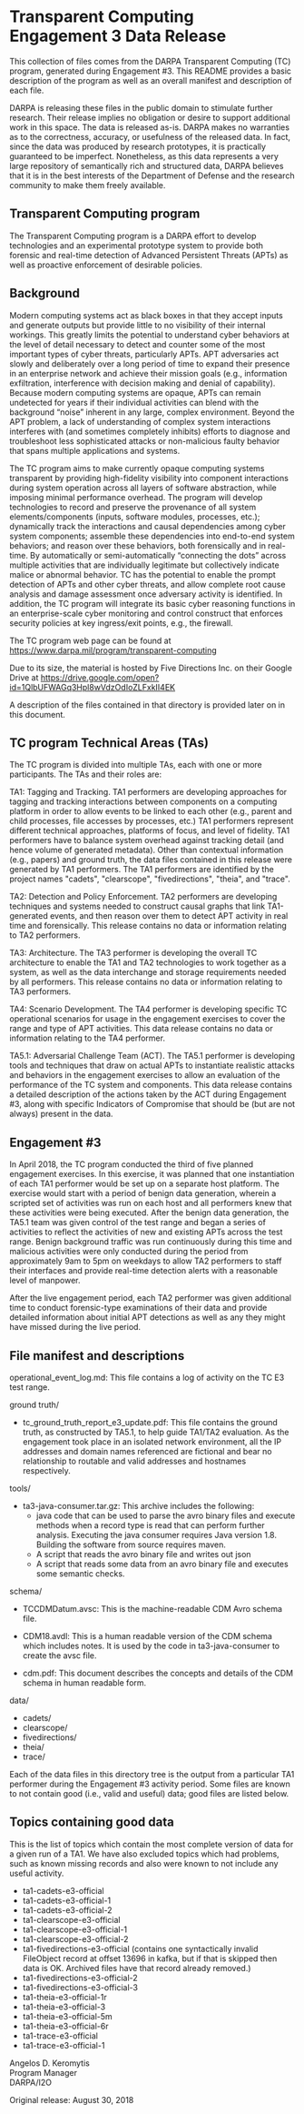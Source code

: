 # Transparent Computing Engagement 3 Data Release

This collection of files comes from the DARPA Transparent Computing (TC) program, generated during Engagement #3. This README provides a basic description of the program as well as an overall manifest and description of each file.

DARPA is releasing these files in the public domain to stimulate further research. Their release implies no obligation or desire to support additional work in this space. The data is released as-is. DARPA makes no warranties as to the correctness, accuracy, or usefulness of the released data. In fact, since the data was produced by research prototypes, it is practically guaranteed to be imperfect. Nonetheless, as this data represents a very large repository of semantically rich and structured data, DARPA believes that it is in the best interests of the Department of Defense and the research community to make them freely available.

Transparent Computing program
-----------------------------
The Transparent Computing program is a DARPA effort to develop technologies and an experimental prototype system to provide both forensic and real-time detection of Advanced Persistent Threats (APTs) as well as proactive enforcement of desirable policies.

Background
----------
Modern computing systems act as black boxes in that they accept inputs and generate outputs but provide little to no visibility of their internal workings. This greatly limits the potential to understand cyber behaviors at the level of detail necessary to detect and counter some of the most important types of cyber threats, particularly APTs. APT adversaries act slowly and deliberately over a long period of time to expand their presence in an enterprise network and achieve their mission goals (e.g., information exfiltration, interference with decision making and denial of capability). Because modern computing systems are opaque, APTs can remain undetected for years if their individual activities can blend with the background “noise” inherent in any large, complex environment. Beyond the APT problem, a lack of understanding of complex system interactions interferes with (and sometimes completely inhibits) efforts to diagnose and troubleshoot less sophisticated attacks or non-malicious faulty behavior that spans multiple applications and systems.

The TC program aims to make currently opaque computing systems transparent by providing high-fidelity visibility into component interactions during system operation across all layers of software abstraction, while imposing minimal performance overhead. The program will develop technologies to record and preserve the provenance of all system elements/components (inputs, software modules, processes, etc.); dynamically track the interactions and causal dependencies among cyber system components; assemble these dependencies into end-to-end system behaviors; and reason over these behaviors, both forensically and in real-time. By automatically or semi-automatically “connecting the dots” across multiple activities that are individually legitimate but collectively indicate malice or abnormal behavior. TC has the potential to enable the prompt detection of APTs and other cyber threats, and allow complete root cause analysis and damage assessment once adversary activity is identified. In addition, the TC program will integrate its basic cyber reasoning functions in an enterprise-scale cyber monitoring and control construct that enforces security policies at key ingress/exit points, e.g., the firewall.

The TC program web page can be found at https://www.darpa.mil/program/transparent-computing

Due to its size, the material is hosted by Five Directions Inc. on their Google Drive at
    https://drive.google.com/open?id=1QlbUFWAGq3Hpl8wVdzOdIoZLFxkII4EK

A description of the files contained in that directory is provided later on in this document.

TC program Technical Areas (TAs)
---------------------------
The TC program is divided into multiple TAs, each with one or more participants. The TAs and their roles are:

TA1: Tagging and Tracking. TA1 performers are developing approaches for tagging and tracking interactions between components on a computing platform in order to allow events to be linked to each other (e.g., parent and child processes, file accesses by processes, etc.) TA1 performers represent different technical approaches, platforms of focus, and level of fidelity. TA1 performers have to balance system overhead against tracking detail (and hence volume of generated metadata).  Other than contextual information (e.g., papers) and ground truth, the data files contained in this release were generated by TA1 performers. The TA1 performers are identified by the project names "cadets", "clearscope", "fivedirections", "theia", and "trace".

TA2: Detection and Policy Enforcement. TA2 performers are developing techniques and systems needed to construct causal graphs that link TA1-generated events, and then reason over them to detect APT activity in real time and forensically. This release contains no data or information relating to TA2 performers.

TA3: Architecture.  The TA3 performer is developing the overall TC architecture to enable the TA1 and TA2 technologies to work together as a system, as well as the data interchange and storage requirements needed by all performers. This release contains no data or information relating to TA3 performers.

TA4: Scenario Development.  The TA4 performer is developing specific TC operational scenarios for usage in the engagement exercises to cover the range and type of APT activities. This data release contains no data or information relating to the TA4 performer.

TA5.1: Adversarial Challenge Team (ACT). The TA5.1 performer is developing tools and techniques that draw on actual APTs to instantiate realistic attacks and behaviors in the engagement exercises to allow an evaluation of the performance of the TC system and components. This data release contains a detailed description of the actions taken by the ACT during Engagement #3, along with specific Indicators of Compromise that should be (but are not always) present in the data.

Engagement #3
-------------
In April 2018, the TC program conducted the third of five planned engagement exercises. In this exercise, it was planned that one instantiation of each TA1 performer would be set up on a separate host platform. The exercise would start with a period of benign data generation, wherein a scripted set of activities was run on each host and all performers knew that these activities were being executed. After the benign data generation, the TA5.1 team was given control of the test range and began a series of activities to reflect the activities of new and existing APTs across the test range. Benign background traffic was run continuously during this time and malicious activities were only conducted during the period from approximately 9am to 5pm on weekdays to allow TA2 performers to staff their interfaces and provide real-time detection alerts with a reasonable level of manpower.

After the live engagement period, each TA2 performer was given additional time to conduct forensic-type examinations of their data and provide detailed information about initial APT detections as well as any they might have missed during the live period.

File manifest and descriptions
------------------------------
operational_event_log.md: This file contains a log of activity on the TC E3 test range.

ground truth/
  - tc_ground_truth_report_e3_update.pdf: This file contains the ground truth, as constructed by TA5.1, to help guide TA1/TA2 evaluation. As the engagement took place in an isolated network environment, all the IP addresses and domain names referenced are fictional and bear no relationship to routable and valid addresses and hostnames respectively.

tools/
  - ta3-java-consumer.tar.gz: This archive includes the following:
    - java code that can be used to parse the avro binary files and execute methods when a record type is read that can perform further analysis. Executing the java consumer requires Java version 1.8. Building the software from source requires maven.
    - A script that reads the avro binary file and writes out json
    - A script that reads some data from an avro binary file and executes some semantic checks.

schema/
  - TCCDMDatum.avsc: This is the machine-readable CDM Avro schema file.

  - CDM18.avdl: This is a human readable version of the CDM schema which includes notes. It is used by the code in ta3-java-consumer to create the avsc file.

  - cdm.pdf: This document describes the concepts and details of the CDM schema in human readable form.

data/
  - cadets/
  - clearscope/
  - fivedirections/
  - theia/
  - trace/

Each of the data files in this directory tree is the output from a particular TA1 performer during the Engagement #3 activity period. Some files are known to not contain good (i.e., valid and useful) data; good files are listed below.

Topics containing good data
---------------------------
This is the list of topics which contain the most complete version of data for a given run of a TA1. We have also excluded topics which had problems, such as known missing records and also were known to not include any useful activity.

- ta1-cadets-e3-official
- ta1-cadets-e3-official-1
- ta1-cadets-e3-official-2
- ta1-clearscope-e3-official
- ta1-clearscope-e3-official-1
- ta1-clearscope-e3-official-2
- ta1-fivedirections-e3-official (contains one syntactically invalid FileObject record at offset 13696 in kafka, but if that is skipped then data is OK. Archived files have that record already removed.)
- ta1-fivedirections-e3-official-2
- ta1-fivedirections-e3-official-3
- ta1-theia-e3-official-1r
- ta1-theia-e3-official-3
- ta1-theia-e3-official-5m
- ta1-theia-e3-official-6r
- ta1-trace-e3-official
- ta1-trace-e3-official-1


Angelos D. Keromytis<br/>
Program Manager<br/>
DARPA/I2O

Original release: August 30, 2018
